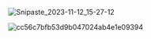 ![Snipaste_2023-11-12_15-27-12](https://github.com/MartinRGB/MCU-SBC-Note/assets/7036706/50627595-e93a-43fd-a503-5569e4e71ae7)

![cc56c7bfb53d9b047024ab4e1e09394](https://github.com/MartinRGB/MCU-SBC-Note/assets/7036706/4670e930-6394-4f3f-bfc4-ab3aff27b9c4)
